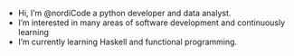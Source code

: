 - Hi, I’m @nordiCode a python developer and data analyst.
- I’m interested in many areas of software development and continuously learning
- I’m currently learning Haskell and functional programming.


<!---
nordiCode/nordiCode is a ✨ special ✨ repository because its `README.md` (this file) appears on your GitHub profile.
You can click the Preview link to take a look at your changes.
--->
